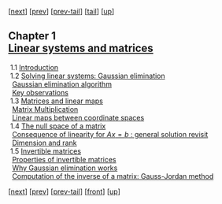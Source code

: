 [[next](MA10210ch2.html)] [[prev](MA10210li1.html)] [[prev-tail](MA10210li1.html#tailMA10210li1.html)] [[tail](#tailMA10210ch1.html)] [[up](MA10210.html#MA10210ch1.html)]

Chapter 1  
[Linear systems and matrices](MA10210.html#QQ2-3-2)
---------------------------------------------------------------

 1.1 [Introduction](MA10210se1.html#x4-30001.1)  
 1.2 [Solving linear systems: Gaussian elimination](MA10210se2.html#x5-40001.2)  
  [Gaussian elimination algorithm](MA10210se2.html#x5-50001.2)  
  [Key observations](MA10210se2.html#x5-60001.2)  
 1.3 [Matrices and linear maps](MA10210se3.html#x6-70001.3)  
  [Matrix Multiplication](MA10210se3.html#x6-80001.3)  
  [Linear maps between coordinate spaces](MA10210se3.html#x6-90001.3)  
 1.4 [The null space of a matrix](MA10210se4.html#x7-100001.4)  
  [Consequence of linearity for $Ax=b$ : general solution revisit](MA10210se4.html#x7-110001.4)  
  [Dimension and rank](MA10210se4.html#x7-120001.4)  
 1.5 [Invertible matrices](MA10210se5.html#x8-130001.5)  
  [Properties of invertible matrices](MA10210se5.html#x8-140001.5)  
  [Why Gaussian elimination works](MA10210se5.html#x8-150001.5)  
  [Computation of the inverse of a matrix: Gauss-Jordan method](MA10210se5.html#x8-160001.5)

[[next](MA10210ch2.html)] [[prev](MA10210li1.html)] [[prev-tail](MA10210li1.html#tailMA10210li1.html)] [[front](MA10210ch1.html)] [[up](MA10210.html#MA10210ch1.html)]
